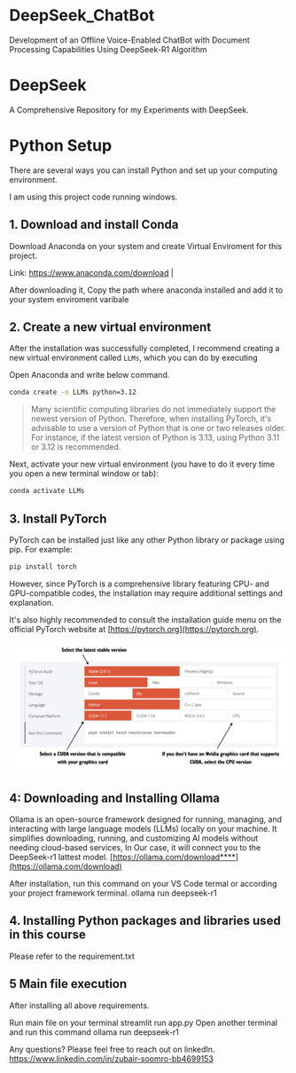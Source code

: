 # DeepSeek_ChatBot
Development of an Offline Voice-Enabled ChatBot with Document Processing Capabilities Using DeepSeek-R1 Algorithm

# DeepSeek
A Comprehensive Repository for my Experiments with DeepSeek. 

# Python Setup

There are several ways you can install Python and set up your computing environment.

I am using this project code running windows.


## 1. Download and install Conda

Download Anaconda on your system and create Virtual Enviroment for this project.

Link: https://www.anaconda.com/download | 

After downloading it, Copy the path where anaconda installed and add it to your system enviroment varibale 

## 2. Create a new virtual environment

After the installation was successfully completed, I recommend creating a new virtual environment called `LLMs`, which you can do by executing

Open Anaconda and write below command.

```bash
conda create -n LLMs python=3.12
```

> Many scientific computing libraries do not immediately support the newest version of Python. Therefore, when installing PyTorch, it's advisable to use a version of Python that is one or two releases older. For instance, if the latest version of Python is 3.13, using Python 3.11 or 3.12 is recommended.

Next, activate your new virtual environment (you have to do it every time you open a new terminal window or tab):

```bash
conda activate LLMs
```
## 3. Install PyTorch

PyTorch can be installed just like any other Python library or package using pip. For example:

```bash
pip install torch
```

However, since PyTorch is a comprehensive library featuring CPU- and GPU-compatible codes, the installation may require additional settings and explanation.

It's also highly recommended to consult the installation guide menu on the official PyTorch website at [https://pytorch.org](https://pytorch.org).

<img src="https://raw.githubusercontent.com/Sangwan70/Building-an-LLM-From-Scratch/refs/heads/main/setup/images/pytorch-installer.webp" width="600px">


## 4: Downloading and Installing Ollama

Ollama is an open-source framework designed for running, managing, and interacting with large language models (LLMs) locally on your machine. It simplifies downloading, running, and customizing AI models without needing cloud-based services, In Our case, it will connect you to the DeepSeek-r1 lattest model.
[https://ollama.com/download****](https://ollama.com/download)

After installation, run this command on your VS Code termal or according your project framework terminal. 
ollama run deepseek-r1


## 4. Installing Python packages and libraries used in this course

Please refer to the requirement.txt 

## 5 Main file execution 

After installing all above requirements. 

Run main file on your terminal
streamlit run app.py 
Open another terminal and run this command
ollama run deepseek-r1

Any questions? Please feel free to reach out on linkedIn.
https://www.linkedin.com/in/zubair-soomro-bb4699153




